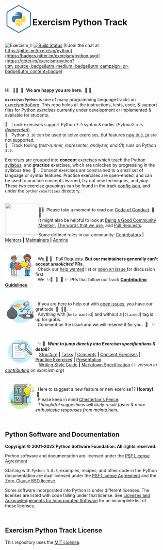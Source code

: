 <br>

<img align="left" width="90" height="90" src="https://github.com/exercism/website-icons/blob/main/tracks/python.svg">
<p vertical-align="middle"><h1>Exercism Python Track</h1></p>

<br>

![Exercism_II](https://img.shields.io/badge/Exercism--Built-9101FF?logo=python&logoColor=FFDF58&labelColor=3D7AAB&label=Python-Powered)
[![Build Status](https://github.com/exercism/python/workflows/Exercises%20check/badge.svg)](https://github.com/exercism/python/actions?query=workflow%3A%22Exercises+check%22)
[![Join the chat at https://gitter.im/exercism/python](https://badges.gitter.im/exercism/python.svg)](https://gitter.im/exercism/python?utm_source=badge&utm_medium=badge&utm_campaign=pr-badge&utm_content=badge)

<br>

Hi. &nbsp;👋🏽 &nbsp;👋 &nbsp;**We are happy you are here.**&nbsp; 🎉&nbsp;🌟

**`exercism/Python`** is one of many programming language tracks on [exercism(dot)org][exercism-website].
This repo holds all the instructions, tests, code, & support files for Python *exercises* currently under development or implemented & available for students.

 🌟 &nbsp;&nbsp;Track exercises support Python `3.9` syntax & earlier (_Python`2.x` is [deprecated][python2-sunset]_).  
 🌟 &nbsp;&nbsp;Python `3.10` can be used to solve exercises, but features [new in `3.10`][new-in-3.10] are not supported.  
 🌟 &nbsp;&nbsp;Track tooling (_test-runner, representer, analyzer, and CI_) runs on Python `3.9`.

Exercises are grouped into **concept** exercises which teach the [Python syllabus][python-syllabus], and **practice** exercises, which are unlocked by progressing in the syllabus tree &nbsp;🌴 &nbsp;. Concept exercises are constrained to a small set of language or syntax features. Practice exercises are open-ended, and can be used to practice concepts learned, try out new techniques, and _play_.  These two exercise groupings can be found in the track [config.json][config-json], and under the `python/exercises` directory.

<br>

<img align="left" width="110" height="105" src="https://github.com/exercism/website-icons/blob/main/exercism/logo-big-bordered.png">

🌟🌟&nbsp; Please take a moment to read our [Code of Conduct][exercism-code-of-conduct].&nbsp;🌟🌟&nbsp;  
It might also be helpful to look at [Being a Good Community Member][being-a-good-community-member], [The words that we use][the-words-that-we-use], and [Pull Requests][prs].

Some defined roles in our community:  [Contributors][exercism-contributors] **|** [Mentors][exercism-mentors] **|** [Maintainers][exercism-track-maintainers]  **|** [Admins][exercism-admins]

<br>
<img align="left" width="100" height="95" src="https://github.com/exercism/website-icons/blob/main/exercises/two-fer.svg">

&nbsp;&nbsp;We&nbsp;💛&nbsp;💙 &nbsp; Pull Requests. **But our maintainers generally can't accept _unsolicited_ PRs.**  
&nbsp;&nbsp;Check our [help wanted][open-issues] list or [open an issue ][open-an-issue] for discussion first.  
&nbsp;&nbsp;We &nbsp;✨💙 &nbsp;💛 &nbsp;💙 ✨&nbsp; PRs that follow our track **[Contributing Guidelines][contributing-guidelines]**.

<br>
<img align="left" width="100" height="95" src="https://github.com/exercism/website-icons/blob/main/exercises/bomb-defuser.svg">

&nbsp;&nbsp;If you are here to help out with [open issues][open-issues], you have our gratitude &nbsp;🙌 &nbsp;🙌🏽.  
&nbsp;&nbsp;Anything with [`help wanted`] and without a [`Claimed`] tag is up for grabs.  
&nbsp;&nbsp;Comment on the issue and we will reserve it for you. &nbsp;🌈 &nbsp; ✨


<br>
<img align="left" width="100" height="95" src="https://github.com/exercism/website-icons/blob/main/exercises/word-search.svg">

&nbsp;&nbsp;✨&nbsp;🦄&nbsp; _**Want to jump directly into Exercism specifications & detail?**_  
&nbsp;&nbsp;&nbsp;[Structure][exercism-track-structure] **|** [Tasks][exercism-tasks] **|** [Concepts][exercism-concepts] **|** [Concept Exercises][concept-exercises] **|** [Practice Exercises][practice-exercises] **|** [Presentation][exercise-presentation]  
&nbsp;&nbsp;&nbsp;[Writing Style Guide][exercism-writing-style] **|** [Markdown Specification][exercism-markdown-specification] (_✨ version in [contributing][website-contributing-section] on exercism.org_)

<br>
<img align="left" width="100" height="95" src="https://github.com/exercism/website-icons/blob/main/exercises/boutique-suggestions.svg">

&nbsp;&nbsp;Here to suggest a new feature or new exercise?? **Hooray!** &nbsp;🎉 &nbsp;  
&nbsp;&nbsp;Please keep in mind [Chesterton's Fence][chestertons-fence].  
&nbsp;&nbsp;_Thoughtful suggestions will likely result faster & more enthusiastic responses from maintainers._

<br>

## Python Software and Documentation

**Copyright © 2001-2022 Python Software Foundation. All rights reserved.**

Python software and documentation are licensed under the [PSF License Agreement][psf-license].

Starting with `Python 3.8.6`, examples, recipes, and other code in the Python documentation are dual licensed under the [PSF License Agreement][psf-license] and the [Zero-Clause BSD license][zero-clause-bsd].

Some software incorporated into Python is under different licenses. The licenses are listed with code falling under that license. See [Licenses and Acknowledgements for Incorporated Software](https://docs.python.org/3/license.html#otherlicenses) for an incomplete list of these licenses.

<br>

## Exercism Python Track License
This repository uses the [MIT License](/LICENSE).


[being-a-good-community-member]: https://github.com/exercism/docs/tree/main/community/good-member
[chestertons-fence]: https://github.com/exercism/docs/blob/main/community/good-member/chestertons-fence.md
[concept-exercises]: https://github.com/exercism/docs/blob/main/building/tracks/concept-exercises.md
[config-json]: https://github.com/exercism/python/blob/main/config.json
[contributing-guidelines]: https://github.com/exercism/python/blob/main/CONTRIBUTING.md
[exercise-presentation]: https://github.com/exercism/docs/blob/main/building/tracks/presentation.md
[exercism-admins]: https://github.com/exercism/docs/blob/main/community/administrators.md
[exercism-code-of-conduct]: https://exercism.org/docs/using/legal/code-of-conduct
[exercism-concepts]: https://github.com/exercism/docs/blob/main/building/tracks/concepts.md
[exercism-contributors]: https://github.com/exercism/docs/blob/main/community/contributors.md
[exercism-markdown-specification]: https://github.com/exercism/docs/blob/main/building/markdown/markdown.md
[exercism-mentors]: https://github.com/exercism/docs/tree/main/mentoring
[exercism-tasks]: https://exercism.org/docs/building/product/tasks
[exercism-track-maintainers]: https://github.com/exercism/docs/blob/main/community/maintainers.md
[exercism-track-structure]: https://github.com/exercism/docs/tree/main/building/tracks
[exercism-website]: https://exercism.org/
[exercism-writing-style]: https://github.com/exercism/docs/blob/main/building/markdown/style-guide.md
[new-in-3.10]: https://docs.python.org/3.10/whatsnew/3.10.html
[open-an-issue]: https://github.com/exercism/python/issues/new/choose
[open-issues]: https://github.com/exercism/python/issues?q=is%3Aissue+is%3Aopen+label%3A%22help+wanted%22
[practice-exercises]: https://github.com/exercism/docs/blob/main/building/tracks/practice-exercises.md
[prs]: https://github.com/exercism/docs/blob/main/community/good-member/pull-requests.md
[psf-license]: https://docs.python.org/3/license.html#psf-license
[python-syllabus]: https://exercism.org/tracks/python/concepts
[python2-sunset]: https://www.python.org/doc/sunset-python-2/#:~:text=We%20have%20decided%20that%20January,as%20soon%20as%20you%20can.
[the-words-that-we-use]: https://github.com/exercism/docs/blob/main/community/good-member/words.md
[website-contributing-section]: https://exercism.org/docs/building
[zero-clause-bsd]: https://docs.python.org/3/license.html#zero-clause-bsd-license-for-code-in-the-python-release-documentation
